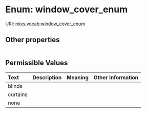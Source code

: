 
# Enum: window_cover_enum




URI: [mixs.vocab:window_cover_enum](https://w3id.org/mixs/vocab/window_cover_enum)


## Other properties

|  |  |  |
| --- | --- | --- |

## Permissible Values

| Text | Description | Meaning | Other Information |
| :--- | :---: | :---: | ---: |
| blinds |  |  |  |
| curtains |  |  |  |
| none |  |  |  |

